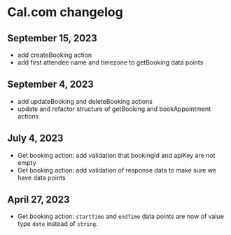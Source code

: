 # Cal.com changelog

## September 15, 2023

- add createBooking action
- add first attendee name and timezone to getBooking data points

## September 4, 2023

- add updateBooking and deleteBooking actions
- update and refactor structure of getBooking and bookAppointment actions

## July 4, 2023

- Get booking action: add validation that bookingId and apiKey are not empty
- Get booking action: add validation of response data to make sure we have data points

## April 27, 2023

- Get booking action: `startTime` and `endTime` data points are now of value type `date` instead of `string`.
